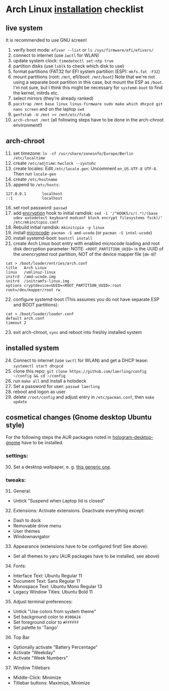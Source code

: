# Arch Linux [installation](https://wiki.archlinux.org/index.php/Installation_guide) checklist

## live system
It is recommended to use GNU screen!
1) verify boot mode: `efivar --list` or `ls /sys/firmware/efi/efivars/`
2) connect to internet (use `iwctl` for WLAN)
3) update system clock: `timedatectl set-ntp true`
4) partition disks (use `lsblk` to check which disk to use)
5) format partitions (FAT32 for EFI system partition (ESP): `mkfs.fat -F32`)
6) mount partitions (root: `/mnt`, efi/boot: `/mnt/boot`)
   Note that we're not using a separate boot partition in this case, but mount the ESP as `/boot`.
   I'm not sure, but I think this might be necessary for `systemd-boot` to find the kernel, initrds etc.
7) select mirrors (they're already ranked)
8) `pacstrap /mnt base linux linux-firmware sudo make which dhcpcd git nano screen` and on the laptop `iwd`
9) `genfstab -U /mnt >> /mnt/etc/fstab`
10) `arch-chroot /mnt` (all following steps have to be done in the arch-chroot environment!)

## arch-chroot
11) set timezone: `ln -sf /usr/share/zoneinfo/Europe/Berlin /etc/localtime`
12) create `/etc/adjtime`: `hwclock --systohc`
13) create locales: Edit `/etc/locale.gen`: Uncomment `en_US.UTF-8 UTF-8`. Then run `locale-gen`
14) create `/etc/hostname`
15) append to `/etc/hosts`:
```
127.0.0.1       localhost
::1             localhost
```
16) set root password: `passwd`
17) add [encryption](https://wiki.archlinux.org/index.php/Dm-crypt/Encrypting_an_entire_system#LUKS_on_a_partition) hook to initial ramdisk: `sed -i '/^HOOKS/s/(.*)/(base udev autodetect keyboard modconf block encrypt filesystems fsck)/' /etc/mkinitcpio.conf`
18) Rebuild initial ramdisk: `mkinitcpio -p linux`
19) install [microcode](https://wiki.archlinux.org/index.php/Microcode#systemd-boot): `pacman -S amd-ucode` (or `pacman -S intel-ucode`)
20) install systemd-boot: `bootctl install`
21) create Arch Linux boot entry with enabled microcode loading and root disk decryption parameter:
NOTE: `<ROOT_PARTITION_UUID>` is the UUID of the unencrypted root partition, NOT of the device mapper file (`dm-0`)!
```
cat > /boot/loader/entries/arch.conf
title   Arch Linux
linux   /vmlinuz-linux
initrd  /amd-ucode.img
initrd  /initramfs-linux.img
options cryptdevice=UUID=<ROOT_PARTITION_UUID>:root root=/dev/mapper/root rw
```
22) configure systemd-boot (This assumes you do not have separate ESP and BOOT partitions):
```
cat > /boot/loader/loader.conf
default arch.conf
timeout 2
```
23) exit arch-chroot, `sync` and reboot into freshly installed system

## installed system
24) Connect to internet (use `iwctl` for WLAN) and get a DHCP lease: `systemctl start dhcpcd`
25) clone this repo: `git clone https://github.com/laerling/config ~/config && cd ~/config`
26) run `make all` and install a holodeck
27) Set a password for user: `passwd laerling`
28) reboot and logon as user
29) delete `/root/config` and adjust entry in `/etc/pacman.conf`, then `make update`

## cosmetical changes (Gnome desktop Ubuntu style)
For the following steps the AUR packages noted in [hologram-desktop-gnome](./hologram-desktop-gnome.toml) have to be installed.

### settings:
30) Set a desktop wallpaper, e.&nbsp;g. [this generic one](https://news-cdn.softpedia.com/images/news2/ubuntu-16-04-lts-wallpapers-revealed-for-desktop-and-phone-501169-2.jpg).

### tweaks:
31) General:
  - Untick "Suspend when Laptop lid is closed"
32) Extensions: Activate extensions. Deactivate everything except:
  - Dash to dock
  - Removable drive menu
  - User themes
  - Windownavigator
33) Appearance (extensions have to be configured first! See above):
  - Set all themes to yaru (AUR packages have to be installed, see above)
34) Fonts:
  - Interface Text: Ubuntu Regular 11
  - Document Text: Sans Regular 11
  - Monospace Text: Ubuntu Mono Regular 13
  - Legacy Window Titles: Ubuntu Bold 11
35) Adjust terminal preferences:
  - Untick "Use colors from system theme"
  - Set background color to `#300A24`
  - Set foreground color to `#FFFFFF`
  - Set palette to 'Tango'
36) Top Bar
  - Optionally activate "Battery Percentage"
  - Activate "Weekday"
  - Activate "Week Numbers"
37) Window Titlebars
  - Middle-Click: Minimize
  - Titlebar buttons: Maximize, Minimize
